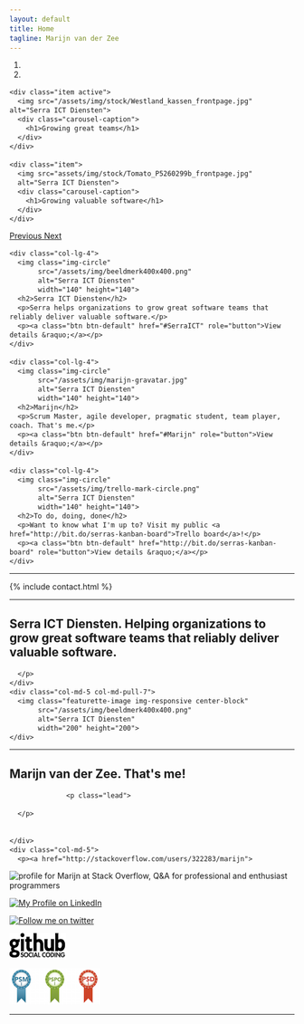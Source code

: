 ```yaml
---
layout: default
title: Home
tagline: Marijn van der Zee
---
```


<div id="myCarousel" class="carousel slide" data-ride="carousel">
  <ol class="carousel-indicators">
    <li data-target="#myCarousel" data-slide-to="0" class="active"></li>
    <li data-target="#myCarousel" data-slide-to="1"></li>
  </ol>
    
  <div class="carousel-inner" role="listbox">

    <div class="item active">
      <img src="/assets/img/stock/Westland_kassen_frontpage.jpg" alt="Serra ICT Diensten">
      <div class="carousel-caption">
        <h1>Growing great teams</h1>
      </div>
    </div>

    <div class="item">
      <img src="assets/img/stock/Tomato_P5260299b_frontpage.jpg"
      alt="Serra ICT Diensten">
      <div class="carousel-caption">
        <h1>Growing valuable software</h1>
      </div>
    </div>
    
  </div>

  <a class="left carousel-control" href="#myCarousel" role="button" data-slide="prev">
    <span class="glyphicon glyphicon-chevron-left" aria-hidden="true"></span>
    <span class="sr-only">Previous</span>
  </a>
  <a class="right carousel-control" href="#myCarousel" role="button" data-slide="next">
    <span class="glyphicon glyphicon-chevron-right" aria-hidden="true"></span>
    <span class="sr-only">Next</span>
  </a>

</div>

<div class="container marketing">
  <div class="row">
    
    <div class="col-lg-4">
      <img class="img-circle" 
           src="/assets/img/beeldmerk400x400.png" 
           alt="Serra ICT Diensten" 
           width="140" height="140">
      <h2>Serra ICT Diensten</h2>
      <p>Serra helps organizations to grow great software teams that reliably deliver valuable software.</p>
      <p><a class="btn btn-default" href="#SerraICT" role="button">View details &raquo;</a></p>
    </div>
    
    <div class="col-lg-4">
      <img class="img-circle" 
           src="/assets/img/marijn-gravatar.jpg" 
           alt="Serra ICT Diensten" 
           width="140" height="140">
      <h2>Marijn</h2>
      <p>Scrum Master, agile developer, pragmatic student, team player, coach. That's me.</p>
      <p><a class="btn btn-default" href="#Marijn" role="button">View details &raquo;</a></p>
    </div>
    
    <div class="col-lg-4">
      <img class="img-circle" 
           src="/assets/img/trello-mark-circle.png" 
           alt="Serra ICT Diensten" 
           width="140" height="140">
      <h2>To do, doing, done</h2>
      <p>Want to know what I'm up to? Visit my public <a href="http://bit.do/serras-kanban-board">Trello board</a>!</p>
      <p><a class="btn btn-default" href="http://bit.do/serras-kanban-board" role="button">View details &raquo;</a></p>
    </div>
  
  </div>

  <hr class="featurette-divider">

  <a id="Contact"></a>

  {% include contact.html %}

  <a id="SerraICT"></a>

  <hr class="featurette-divider">

  <div class="row featurette">
    <div class="col-md-7 col-md-push-5">
      <h2 class="featurette-heading">Serra ICT Diensten. <span class="text-muted">Helping organizations to grow great software teams that reliably deliver valuable software.</span></h2>
      <p class="lead">

      </p>
    </div>
    <div class="col-md-5 col-md-pull-7">
      <img class="featurette-image img-responsive center-block" 
           src="/assets/img/beeldmerk400x400.png" 
           alt="Serra ICT Diensten"
           width="200" height="200">
    </div>
  </div>

  <a id="Marijn"></a>

  <hr class="featurette-divider">

  <div class="row featurette">
    <div class="col-md-7">
      <h2 class="featurette-heading">Marijn van der Zee. <span class="text-muted">That's me!</span></h2>

                  <p class="lead">

      </p>  


    </div>
    <div class="col-md-5">
      <p><a href="http://stackoverflow.com/users/322283/marijn">
<img src="http://stackoverflow.com/users/flair/322283.png" 
     width="208" 
   height="58" 
   alt="profile for Marijn at Stack Overflow, Q&amp;A for professional and enthusiast programmers" 
   title="profile for Marijn at Stack Overflow, Q&amp;A for professional and enthusiast programmers">
</a></p>

<p><a href="https://www.linkedin.com/in/marijnvanderzee"><img src="http://www.linkedin.com/img/webpromo/btn_myprofile_160x33.gif" alt="My Profile on LinkedIn"></a></p>

<p><a href="https://twitter.com/marijnvanderzee"><img src="http://twitter-badges.s3.amazonaws.com/follow_me-b.png" alt="Follow me on twitter"></a></p>

<p><a href="https://github.com/serra"><img src="/assets/img/github.png" alt="My profile page on github"></a></p>

<p><a href="https://www.scrum.org/User-Profile/userId/121566"><img src="/assets/img/PSMI.png" alt="Professional Scrum Master I"></a></p>
    </div>
  </div>

  <hr class="featurette-divider">
</div>
